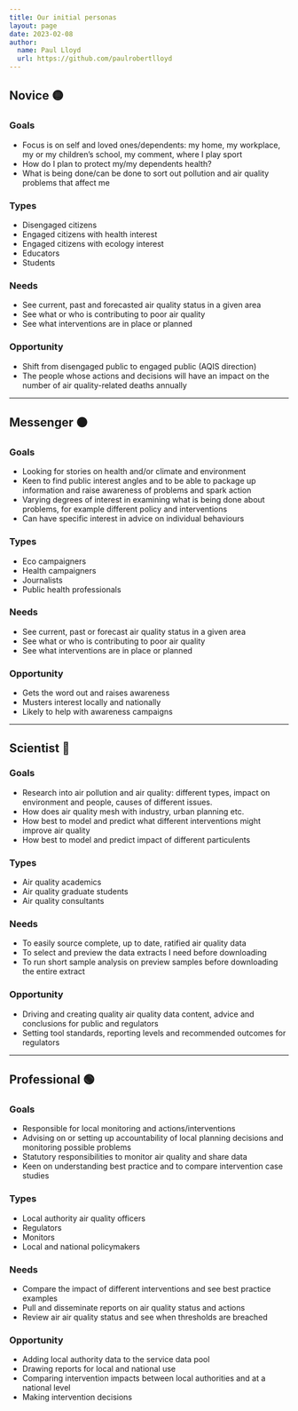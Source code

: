 ```yaml
---
title: Our initial personas
layout: page
date: 2023-02-08
author:
  name: Paul Lloyd
  url: https://github.com/paulrobertlloyd
---
```


## Novice 🟡

### Goals

* Focus is on self and loved ones/dependents: my home, my workplace, my or my children’s school, my comment, where I play sport
* How do I plan to protect my/my dependents health?
* What is being done/can be done to sort out pollution and air quality problems that affect me

### Types

* Disengaged citizens
* Engaged citizens with health interest
* Engaged citizens with ecology interest
* Educators
* Students

### Needs

* See current, past and forecasted air quality status in a given area
* See what or who is contributing to poor air quality
* See what interventions are in place or planned

### Opportunity

* Shift from disengaged public to engaged public (AQIS direction)
* The people whose actions and decisions will have an impact on the number of air quality-related deaths annually

***

## Messenger 🟠

### Goals

* Looking for stories on health and/or climate and environment
* Keen to find public interest angles and to be able to package up information and raise awareness of problems and spark action
* Varying degrees of interest in examining what is being done about problems, for example different policy and interventions
* Can have specific interest in advice on individual behaviours

### Types

* Eco campaigners
* Health campaigners
* Journalists
* Public health professionals

### Needs

* See current, past or forecast air quality status in a given area
* See what or who is contributing to poor air quality
* See what interventions are in place or planned

### Opportunity

* Gets the word out and raises awareness
* Musters interest locally and nationally
* Likely to help with awareness campaigns

***

## Scientist 🔵

### Goals

* Research into air pollution and air quality: different types, impact on environment and people, causes of different issues.
* How does air quality mesh with industry, urban planning etc.
* How best to model and predict what different interventions might improve air quality
* How best to model and predict impact of different particulents

### Types

* Air quality academics
* Air quality graduate students
* Air quality consultants

### Needs

* To easily source complete, up to date, ratified air quality data
* To select and preview the data extracts I need before downloading
* To run short sample analysis on preview samples before downloading the entire extract

### Opportunity

* Driving and creating quality air quality data content, advice and conclusions for public and regulators
* Setting tool standards, reporting levels and recommended outcomes for regulators

***

## Professional 🟢

### Goals

* Responsible for local monitoring and actions/interventions
* Advising on or setting up accountability of local planning decisions and monitoring possible problems
* Statutory responsibilities to monitor air quality and share data
* Keen on understanding best practice and to compare intervention case studies

### Types

* Local authority air quality officers
* Regulators
* Monitors
* Local and national policymakers

### Needs

* Compare the impact of different interventions and see best practice examples
* Pull and disseminate reports on air quality status and actions
* Review air air quality status and see when thresholds are breached

### Opportunity

* Adding local authority data to the service data pool
* Drawing reports for local and national use
* Comparing intervention impacts between local authorities and at a national level
* Making intervention decisions
